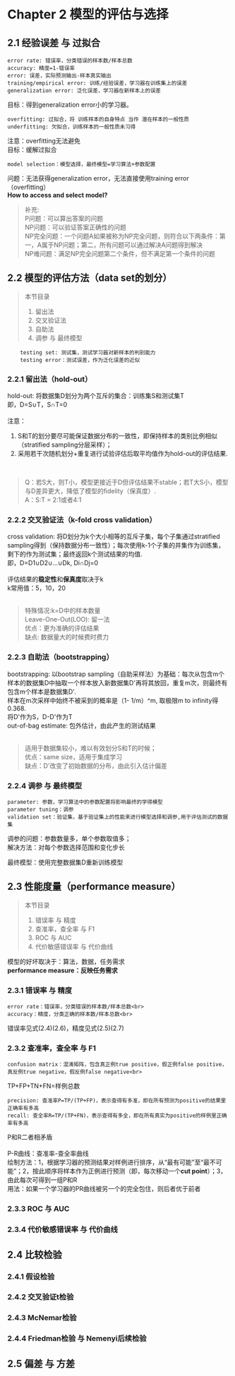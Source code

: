 # Chapter 2 模型的评估与选择
## 2.1 经验误差 与 过拟合
    error rate: 错误率，分类错误的样本数/样本总数
    accuracy: 精度=1-错误率
    error: 误差，实际预测输出-样本真实输出
    training/empirical error: 训练/经验误差，学习器在训练集上的误差
    generalization error: 泛化误差，学习器在新样本上的误差
目标：得到generalization error小的学习器。<br>

    overfitting: 过拟合，将 训练样本的自身特点 当作 潜在样本的一般性质
    underfitting: 欠拟合，训练样本的一般性质未习得
注意：overfitting无法避免<br>
目标：缓解过拟合<br>
 
    model selection：模型选择，最终模型=学习算法+参数配置
问题：无法获得generalization error，无法直接使用training error（overfitting）<br>
**How to access and select model?**<br>
>补充:<br>
P问题：可以算出答案的问题<br>
NP问题：可以验证答案正确性的问题<br>
NP完全问题：一个问题A如果被称为NP完全问题，则符合以下两条件：第一，A属于NP问题；第二，所有问题可以通过解决A问题得到解决<br>
NP难问题：满足NP完全问题第二个条件，但不满足第一个条件的问题<br>

## 2.2 模型的评估方法（data set的划分）
>本节目录
>1. 留出法<br>
>2. 交叉验证法<br>
>3. 自助法<br>
>4. 调参 与 最终模型<br>

        testing set: 测试集，测试学习器对新样本的判别能力
        testing error：测试误差，作为泛化误差的近似
    
### 2.2.1 留出法（hold-out）
hold-out: 将数据集D划分为两个互斥的集合：训练集S和测试集T<br>
即，D=S∪T，S∩T=0<br>
<br>
注意：<br>
1. S和T的划分要尽可能保证数据分布的一致性，即保持样本的类别比例相似（stratified sampling分层采样）；<br>
2. 采用若干次随机划分+重复进行试验评估后取平均值作为hold-out的评估结果.<br>
<br>

>Q：若S大，则T小，模型更接近于D但评估结果不stable；若T大S小，模型与D差异更大，降低了模型的fidelity（保真度）.<br>
>A：S:T = 2:1或者4:1<br>

### 2.2.2 交叉验证法（k-fold cross validation）
cross validation: 将D划分为k个大小相等的互斥子集，每个子集通过stratified sampling得到（保持数据分布一致性）；每次使用k-1个子集的并集作为训练集，剩下的作为测试集；最终返回k个测试结果的均值.<br>
即，D=D1∪D2∪...∪Dk, Di∩Dj=0<br>
<br>
评估结果的**稳定性**和**保真度**取决于k<br>
k常用值：5，10，20<br>
<br>
>特殊情况:k=D中的样本数量<br>
>Leave-One-Out(LOO): 留一法<br>
>优点：更为准确的评估结果<br>
>缺点: 数据量大的时候费时费力<br>

### 2.2.3 自助法（bootstrapping）
bootstrapping: 以bootstrap sampling（自助采样法）为基础：每次从包含m个样本的数据集D中抽取一个样本放入新数据集D'再将其放回，重复m次，则最终有包含m个样本是数据集D'.<br>
样本在m次采样中始终不被采到的概率是（1- 1/m）^m, 取极限m to infinity得0.368.<br>
将D'作为S，D-D'作为T<br>
out-of-bag estimate: 包外估计，由此产生的测试结果<br>
<br>
>适用于数据集较小，难以有效划分S和T的时候；<br>
>优点：same size，适用于集成学习<br>
>缺点：D'改变了初始数据的分布，由此引入估计偏差<br>

### 2.2.4 调参 与 最终模型
    parameter: 参数，学习算法中的参数配置将影响最终的学得模型
    parameter tuning：调参
    validation set：验证集，基于验证集上的性能来进行模型选择和调参,用于评估测试的数据集
    
调参的问题：参数数量多，单个参数取值多；<br>
解决方法：对每个参数选择范围和变化步长<br>

最终模型：使用完整数据集D重新训练模型<br>

## 2.3 性能度量（performance measure）
>本节目录<br>
>1. 错误率 与 精度<br>
>2. 查准率，查全率 与 F1<br>
>3. ROC 与 AUC<br>
>4. 代价敏感错误率 与 代价曲线<br>

模型的好坏取决于：算法，数据，任务需求<br>
**performance measure：反映任务需求**<br>

### 2.3.1 错误率 与 精度
    error rate：错误率，分类错误的样本数/样本总数<br>
    accuracy：精度，分类正确的样本数/样本总数<br>

错误率见式(2.4)(2.6)，精度见式(2.5)(2.7)<br>

### 2.3.2 查准率，查全率 与 F1
    confusion matrix：混淆矩阵，包含真正例true positive，假正例false positive，真反例true negative，假反例false negative<br>

TP+FP+TN+FN=样例总数<br>

    precision: 查准率P=TP/(TP+FP)，表示查得有多准，即在所有预测为positive的结果里正确率有多高
    recall: 查全率R=TP/(TP+FN)，表示查得有多全，即在所有真实为positive的样例里正确率有多高

P和R二者相矛盾<br>
<br>
P-R曲线：查准率-查全率曲线<br>
绘制方法：1，根据学习器的预测结果对样例进行排序，从“最有可能”至“最不可能”；2，按此顺序将样本作为正例进行预测（即，每次移动一个**cut point**）；3，由此每次可得到一组P和R<br>
用法：如果一个学习器的PR曲线被另一个的完全包住，则后者优于前者<br>

### 2.3.3 ROC 与 AUC
### 2.3.4 代价敏感错误率 与 代价曲线

## 2.4 比较检验
### 2.4.1 假设检验
### 2.4.2 交叉验证t检验
### 2.4.3 McNemar检验
### 2.4.4 Friedman检验 与 Nemenyi后续检验

## 2.5 偏差 与 方差






